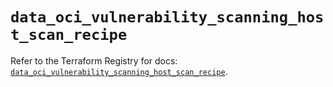 # `data_oci_vulnerability_scanning_host_scan_recipe`

Refer to the Terraform Registry for docs: [`data_oci_vulnerability_scanning_host_scan_recipe`](https://registry.terraform.io/providers/oracle/oci/7.19.0/docs/data-sources/vulnerability_scanning_host_scan_recipe).
